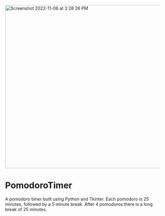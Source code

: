 <img width="533" alt="Screenshot 2022-11-06 at 3 28 26 PM" src="https://user-images.githubusercontent.com/78488445/200193726-2fd7104d-d108-4296-859a-42f30ddcdbf3.png">


# PomodoroTimer
A pomodoro timer built using Python and Tkinter. Each pomodoro is 25 minutes, followed by a 5 minute break. 
After 4 pomodoros there is a long break of 25 minutes.
